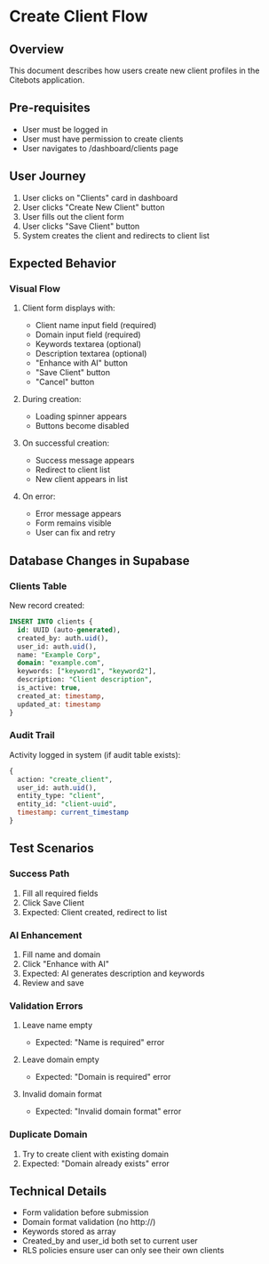 # Create Client Flow

## Overview
This document describes how users create new client profiles in the Citebots application.

## Pre-requisites
- User must be logged in
- User must have permission to create clients
- User navigates to /dashboard/clients page

## User Journey
1. User clicks on "Clients" card in dashboard
2. User clicks "Create New Client" button
3. User fills out the client form
4. User clicks "Save Client" button
5. System creates the client and redirects to client list

## Expected Behavior

### Visual Flow
1. Client form displays with:
   - Client name input field (required)
   - Domain input field (required)
   - Keywords textarea (optional)
   - Description textarea (optional)
   - "Enhance with AI" button
   - "Save Client" button
   - "Cancel" button

2. During creation:
   - Loading spinner appears
   - Buttons become disabled

3. On successful creation:
   - Success message appears
   - Redirect to client list
   - New client appears in list

4. On error:
   - Error message appears
   - Form remains visible
   - User can fix and retry

## Database Changes in Supabase

### Clients Table
New record created:
```sql
INSERT INTO clients {
  id: UUID (auto-generated),
  created_by: auth.uid(),
  user_id: auth.uid(),
  name: "Example Corp",
  domain: "example.com",
  keywords: ["keyword1", "keyword2"],
  description: "Client description",
  is_active: true,
  created_at: timestamp,
  updated_at: timestamp
}
```

### Audit Trail
Activity logged in system (if audit table exists):
```sql
{
  action: "create_client",
  user_id: auth.uid(),
  entity_type: "client",
  entity_id: "client-uuid",
  timestamp: current_timestamp
}
```

## Test Scenarios

### Success Path
1. Fill all required fields
2. Click Save Client
3. Expected: Client created, redirect to list

### AI Enhancement
1. Fill name and domain
2. Click "Enhance with AI"
3. Expected: AI generates description and keywords
4. Review and save

### Validation Errors
1. Leave name empty
   - Expected: "Name is required" error

2. Leave domain empty
   - Expected: "Domain is required" error

3. Invalid domain format
   - Expected: "Invalid domain format" error

### Duplicate Domain
1. Try to create client with existing domain
2. Expected: "Domain already exists" error

## Technical Details
- Form validation before submission
- Domain format validation (no http://)
- Keywords stored as array
- Created_by and user_id both set to current user
- RLS policies ensure user can only see their own clients